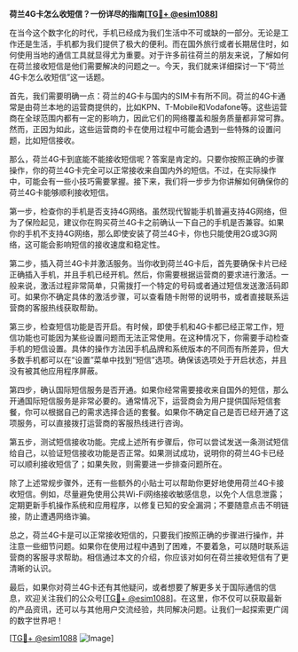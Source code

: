 **荷兰4G卡怎么收短信？一份详尽的指南[[TG💪+ @esim1088](https://t.me/s/esim1088)]**

在当今这个数字化的时代，手机已经成为我们生活中不可或缺的一部分。无论是工作还是生活，手机都为我们提供了极大的便利。而在国外旅行或者长期居住时，如何使用当地的通信工具就显得尤为重要。对于许多前往荷兰的朋友来说，了解如何在荷兰接收短信是他们需要解决的问题之一。今天，我们就来详细探讨一下“荷兰4G卡怎么收短信”这一话题。

首先，我们需要明确一点：荷兰的4G卡与国内的SIM卡有所不同。荷兰的4G卡通常是由荷兰本地的运营商提供的，比如KPN、T-Mobile和Vodafone等。这些运营商在全球范围内都有一定的影响力，因此它们的网络覆盖和服务质量都非常可靠。然而，正因为如此，这些运营商的卡在使用过程中可能会遇到一些特殊的设置问题，比如短信接收。

那么，荷兰4G卡到底能不能接收短信呢？答案是肯定的。只要你按照正确的步骤操作，你的荷兰4G卡完全可以正常接收来自国内外的短信。不过，在实际操作中，可能会有一些小技巧需要掌握。接下来，我们将一步步为你讲解如何确保你的荷兰4G卡能够顺利接收短信。

第一步，检查你的手机是否支持4G网络。虽然现代智能手机普遍支持4G网络，但为了保险起见，建议你在购买荷兰4G卡之前确认一下自己的手机是否兼容。如果你的手机不支持4G网络，那么即使安装了荷兰4G卡，你也只能使用2G或3G网络，这可能会影响短信的接收速度和稳定性。

第二步，插入荷兰4G卡并激活服务。当你收到荷兰4G卡后，首先要确保卡片已经正确插入手机，并且手机已经开机。然后，你需要根据运营商的要求进行激活。一般来说，激活过程非常简单，只需拨打一个特定的号码或者通过短信发送激活码即可。如果你不确定具体的激活步骤，可以查看随卡附带的说明书，或者直接联系运营商的客服热线获取帮助。

第三步，检查短信功能是否开启。有时候，即使手机和4G卡都已经正常工作，短信功能也可能因为某些设置问题而无法正常使用。在这种情况下，你需要手动检查手机的短信设置。具体的操作方法因手机品牌和系统版本的不同而有所差异，但大多数手机都可以在“设置”菜单中找到“短信”选项。确保该选项处于开启状态，并且没有被其他应用程序屏蔽。

第四步，确认国际短信服务是否开通。如果你经常需要接收来自国外的短信，那么开通国际短信服务是非常必要的。通常情况下，运营商会为用户提供国际短信套餐，你可以根据自己的需求选择合适的套餐。如果你不确定自己是否已经开通了这项服务，可以直接拨打运营商的客服热线进行咨询。

第五步，测试短信接收功能。完成上述所有步骤后，你可以尝试发送一条测试短信给自己，以验证短信接收功能是否正常。如果测试成功，说明你的荷兰4G卡已经可以顺利接收短信了；如果失败，则需要进一步排查问题所在。

除了上述常规步骤外，还有一些额外的小贴士可以帮助你更好地使用荷兰4G卡接收短信。例如，尽量避免使用公共Wi-Fi网络接收敏感信息，以免个人信息泄露；定期更新手机操作系统和应用程序，以修复已知的安全漏洞；不要随意点击不明链接，防止遭遇网络诈骗。

总之，荷兰4G卡是可以正常接收短信的，只要我们按照正确的步骤进行操作，并注意一些细节问题。如果你在使用过程中遇到了困难，不要着急，可以随时联系运营商的客服寻求帮助。相信通过本文的介绍，你应该对如何在荷兰接收短信有了更清晰的认识。

最后，如果你对荷兰4G卡还有其他疑问，或者想要了解更多关于国际通信的信息，欢迎关注我们的公众号[[TG💪+ @esim1088](https://t.me/s/esim1088)]。在这里，你不仅可以获取最新的产品资讯，还可以与其他用户交流经验，共同解决问题。让我们一起探索更广阔的数字世界吧！

[[TG💪+ @esim1088](https://t.me/s/esim1088) ![Image](https://i.postimg.cc/4NQfJmqS/Snipaste-2025-05-13-00-14-12.png)]